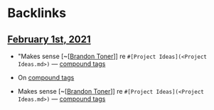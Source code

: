 
# Backlinks
## [February 1st, 2021](<February 1st, 2021.md>)
- "Makes sense [~[[Brandon Toner](<~[[Brandon Toner.md>)]] re `#[Project Ideas](<Project Ideas.md>)` — [compound tags](<compound tags.md>)

- On [compound tags](<compound tags.md>)

- Makes sense [~[[Brandon Toner](<~[[Brandon Toner.md>)]] re `#[Project Ideas](<Project Ideas.md>)` — [compound tags](<compound tags.md>)

